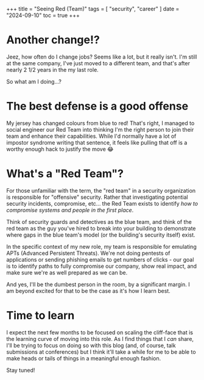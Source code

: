 +++
title = "Seeing Red (Team)"
tags = [
    "security",
    "career"
]
date = "2024-09-10"
toc = true
+++

# Another change!?

Jeez, how often do I change jobs? Seems like a lot, but it really isn't. I'm still at the same company, I've just moved to a different team, and that's after nearly 2 1/2 years in the my last role.

So what am I doing...?

# The best defense is a good offense

My jersey has changed colours from blue to red! That's right, I managed to social engineer our Red Team into thinking I'm the right person to join their team and enhance their capabilities. While I'd normally have a lot of impostor syndrome writing that sentence, it feels like pulling that off is a worthy enough hack to justify the move :joy:

# What's a "Red Team"?

For those unfamiliar with the term, the "red team" in a security organization is responsible for "offensive" security. Rather that investigating potential security incidents, compromise, etc... the Red Team exists to identify _how to compromise systems and people in the first place_.

Think of security guards and detectives as the blue team, and think of the red team as the guy you've hired to break into your building to demonstrate where gaps in the blue team's model (or the building's security itself) exist.

In the specific context of my new role, my team is responsible for emulating APTs (Advanced Persistent Threats). We're not doing pentests of applications or sending phishing emails to get numbers of clicks - our goal is to identify paths to fully compromise our company, show real impact, and make sure we're as well prepared as we can be.

And yes, I'll be the dumbest person in the room, by a significant margin. I am beyond excited for that to be the case as it's how I learn best.

# Time to learn

I expect the next few months to be focused on scaling the cliff-face that is the learning curve of moving into this role. As I find things that I _can_ share, I'll be trying to focus on doing so with this blog (and, of course, talk submissions at conferences) but I think it'll take a while for me to be able to make heads or tails of things in a meaningful enough fashion.

Stay tuned!
